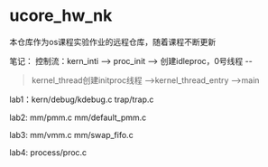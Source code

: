 # ucore_hw_nk
本仓库作为os课程实验作业的远程仓库，随着课程不断更新


笔记：
控制流：kern_inti --> proc_init --> 创建idleproc，0号线程 --
> kernel_thread创建initproc线程 -->kernel_thread_entry -->main

lab1：kern/debug/kdebug.c
      trap/trap.c

lab2: mm/pmm.c
      mm/default_pmm.c


lab3: mm/vmm.c
      mm/swap_fifo.c

lab4: process/proc.c